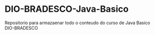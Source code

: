 # DIO-BRADESCO-Java-Basico
Repositorio para armazaenar todo o conteudo do curso de Java Basico DIO-BRADESCO
